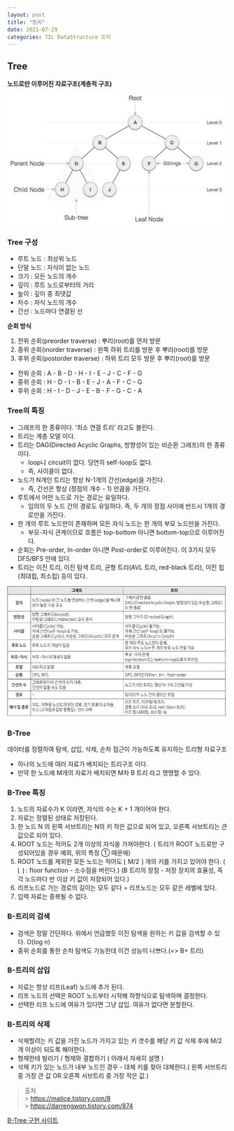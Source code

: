 ```yaml
---
layout: post
title: "트리"
date: 2021-07-29
categories: TIL DataStructure 트리
---
```


## Tree

**노드로만 이루어진 자료구조(계층적 구조)**

<img src="https://github.com/knotted-developers/Computer-science/blob/8ba6ae3c7911569cca76d940645fda54bd2fb2d6/DataStructure/Images/node.png" width=500 height=300></img>

### Tree 구성

- 루트 노드 : 최상위 노드
- 단말 노드 : 자식이 없는 노드
- 크기 : 모든 노드의 개수
- 깊이 : 루트 노드로부터의 거리
- 높이 : 깊이 중 최댓값
- 차수 : 자식 노드의 개수
- 간선 : 노드마다 연결된 선

**순회 방식**

1. 전위 순회(preorder traverse) : 뿌리(root)를 먼저 방문
2. 중위 순회(inorder traverse) : 왼쪽 하위 트리를 방문 후 뿌리(root)를 방문
3. 후위 순회(postorder traverse) : 하위 트리 모두 방문 후 뿌리(root)를 방문

- 전위 순회 : A - B - D - H - I - E - J - C - F - G
- 중위 순회 : H - D - I - B - E - J - A - F - C - G
- 후위 순회 : H - I - D - J - E - B - F - G - C - A

### Tree의 특징

- 그래프의 한 종류이다. ‘최소 연결 트리’ 라고도 불린다.
- 트리는 계층 모델 이다.
- 트리는 DAG(Directed Acyclic Graphs, 방향성이 있는 비순환 그래프)의 한 종류이다.
  - loop나 circuit이 없다. 당연히 self-loop도 없다.
  - 즉, 사이클이 없다.
- 노드가 N개인 트리는 항상 N-1개의 간선(edge)을 가진다.
  - 즉, 간선은 항상 (정점의 개수 - 1) 만큼을 가진다.
- 루트에서 어떤 노드로 가는 경로는 유일하다.
  - 임의의 두 노드 간의 경로도 유일하다. 즉, 두 개의 정점 사이에 반드시 1개의 경로만을 가진다.
- 한 개의 루트 노드만이 존재하며 모든 자식 노드는 한 개의 부모 노드만을 가진다.
  - 부모-자식 관계이므로 흐름은 top-bottom 아니면 bottom-top으로 이루어진다.
- 순회는 Pre-order, In-order 아니면 Post-order로 이루어진다. 이 3가지 모두 DFS/BFS 안에 있다.
- 트리는 이진 트리, 이진 탐색 트리, 균형 트리(AVL 트리, red-black 트리), 이진 힙(최대힙, 최소힙) 등이 있다.

<img src="https://github.com/knotted-developers/Computer-science/blob/26ddb5131b21e19b95e4204d75459365243c9df5/DataStructure/Images/%EA%B7%B8%EB%9E%98%ED%94%84%20vs%20%ED%8A%B8%EB%A6%AC.png" width=500 height=300></img>

### B-Tree

데이터를 정렬하여 탐색, 삽입, 삭제, 순차 접근이 가능하도록 유지하는 트리형 자료구조

- 하나의 노드에 여러 자료가 배치되는 트리구조 이다.
- 만약 한 노드에 M개의 자료가 배치되면 M차 B 트리 라고 명명할 수 있다.

### B-Tree 특징

1. 노드의 자료수가 K 이라면, 자식의 수는 K + 1 개이어야 한다.
2. 자료는 정렬된 상태로 저장된다.
3. 한 노드 N 의 왼쪽 서브트리는 N의 키 작은 값으로 되어 있고, 오른쪽 서브트리는 큰 값으로 되어 있다.
4. ROOT 노드는 적어도 2개 이상의 자식을 가져야한다. ( 트리가 ROOT 노드로만 구성되어있을 경우 예외, 위의 특징 ① 때문에)
5. ROOT 노드를 제외한 모든 노드는 적어도 ⌊ M/2 ⌋ 개의 키를 가지고 있어야 한다. ( ⌊ ⌋ : floor function - 소수점을 버린다.)
   (B 트리의 장점 - 저장 장치의 효율성, 즉 각 노드마다 반 이상 키 값이 저장되어 있다.)
6. 리프노드로 가는 경로의 길이는 모두 같다 = 리프노드는 모두 같은 레벨에 있다.
7. 입력 자료는 중복될 수 없다.

### B-트리의 검색

- 검색은 정말 간단하다. 위에서 언급했듯 이진 탐색을 원하는 키 값을 검색할 수 있다. O(log n)
- 중위 순회를 통한 순차 탐색도 가능한데 이건 성능이 나쁘다.(=> B+ 트리)

### B-트리의 삽입

- 자료는 항상 리프(Leaf) 노드에 추가 된다.
- 리프 노드의 선택은 ROOT 노드부터 시작해 하향식으로 탐색하며 결정한다.
- 선택한 리프 노드에 여유가 있다면 그냥 삽입. 여유가 없다면 분할한다.

### B-트리의 삭제

- 삭제할려는 키 값을 가진 노드가 가지고 있는 키 갯수를 해당 키 값 삭제 후에 M/2 개 이상이 되도록 해야한다.
- 형제한테 빌리기 / 형제와 결합하기 ( 아래서 자세히 설명 )
- 삭제 키가 있는 노드가 내부 노드인 경우 - 대체 키를 찾아 대체한다.( 왼쪽 서브트리 중 가장 큰 값 OR 오른쪽 서브트리 중 가장 작은 값.)

> 출처</br> > https://matice.tistory.com/8</br> > https://darrengwon.tistory.com/874</br>

[B-Tree 구현 사이트](https://www.cs.usfca.edu/~galles/visualization/BTree.html)
